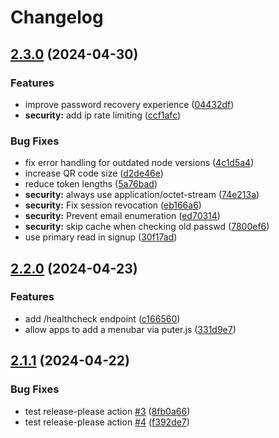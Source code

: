 # Changelog

## [2.3.0](https://github.com/JAP010101/Clone/compare/v2.2.0...v2.3.0) (2024-04-30)


### Features

* improve password recovery experience ([04432df](https://github.com/JAP010101/Clone/commit/04432df5540811710ce1cc47ce6c136e5453bccb))
* **security:** add ip rate limiting ([ccf1afc](https://github.com/JAP010101/Clone/commit/ccf1afc93c24ee7f9a126216209a185d6b4d9fe4))


### Bug Fixes

* fix error handling for outdated node versions ([4c1d5a4](https://github.com/JAP010101/Clone/commit/4c1d5a4b6d009ce075897d499d3517219bd745a4))
* increase QR code size ([d2de46e](https://github.com/JAP010101/Clone/commit/d2de46edfbc05d132d5c929f6935b82515fbbda0))
* reduce token lengths ([5a76bad](https://github.com/JAP010101/Clone/commit/5a76bad28dfd8ec89a309941e410a54927fae22d))
* **security:** always use application/octet-stream ([74e213a](https://github.com/JAP010101/Clone/commit/74e213a534dbf2844c8cebeee7eb59ec70de306e))
* **security:** Fix session revocation ([eb166a6](https://github.com/JAP010101/Clone/commit/eb166a67a9f0caf4fd77f9e27dc8209c2fc51f4c))
* **security:** Prevent email enumeration ([ed70314](https://github.com/JAP010101/Clone/commit/ed703146863f896df76c98fad7127c6748c0ef9b))
* **security:** skip cache when checking old passwd ([7800ef6](https://github.com/JAP010101/Clone/commit/7800ef61029c8d1ba47491b4028a0cb972298725))
* use primary read in signup ([30f17ad](https://github.com/JAP010101/Clone/commit/30f17ade3a893d2283316e581836607e2029f9b9))

## [2.2.0](https://github.com/HeyPuter/puter/compare/v2.1.1...v2.2.0) (2024-04-23)


### Features

* add /healthcheck endpoint ([c166560](https://github.com/HeyPuter/puter/commit/c166560ff4ab5a453d3ec4f97326c995deb7f522))
* allow apps to add a menubar via puter.js ([331d9e7](https://github.com/HeyPuter/puter/commit/331d9e75428ec7609394f59b1755374c7340f83e))

## [2.1.1](https://github.com/HeyPuter/puter/compare/v2.1.0...v2.1.1) (2024-04-22)


### Bug Fixes

* test release-please action [#3](https://github.com/HeyPuter/puter/issues/3) ([8fb0a66](https://github.com/HeyPuter/puter/commit/8fb0a66ef21921990e564e5f61c0e80e7f929dc7))
* test release-please action [#4](https://github.com/HeyPuter/puter/issues/4) ([f392de7](https://github.com/HeyPuter/puter/commit/f392de722a5232b622ed91b656a31cdc443c2e84))
